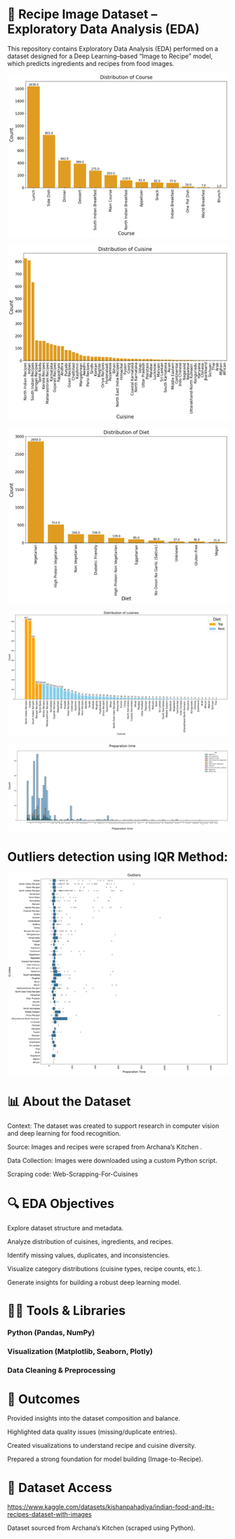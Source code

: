 # 🍲 Recipe Image Dataset – Exploratory Data Analysis (EDA)

This repository contains Exploratory Data Analysis (EDA) performed on a dataset designed for a Deep Learning–based “Image to Recipe” model, which predicts ingredients and recipes from food images.

![Main page dashboard](https://github.com/farook8090/Indian-Food-and-Its-Recipes-Dataset/blob/d25a3d4f448155170d71cec84cebce4b4d1c9a5e/1.%20Distribution%20of%20Course.png)

![Main page dashboard](https://github.com/farook8090/Indian-Food-and-Its-Recipes-Dataset/blob/d25a3d4f448155170d71cec84cebce4b4d1c9a5e/1.%20Distribution%20of%20Cuisine.png)

![Main page dashboard](https://github.com/farook8090/Indian-Food-and-Its-Recipes-Dataset/blob/d25a3d4f448155170d71cec84cebce4b4d1c9a5e/1.%20Distribution%20of%20Diet.png)

![Main page dashboard](https://github.com/farook8090/Indian-Food-and-Its-Recipes-Dataset/blob/d25a3d4f448155170d71cec84cebce4b4d1c9a5e/1.Distribution%20of%20cuisines%20with%20top%20highlighted.png)

![Main page dashboard](https://github.com/farook8090/Indian-Food-and-Its-Recipes-Dataset/blob/98c7e1dbace7418cb762ce61befd3583fb23d4a3/4.Preparation%20time.png)

# Outliers detection using IQR Method:

![Main page dashboard](https://github.com/farook8090/Indian-Food-and-Its-Recipes-Dataset/blob/24e1a31aa2a94933c569ec399f63bbe971c5312a/1.%20Outliiers.png)



# 📊 About the Dataset

Context: The dataset was created to support research in computer vision and deep learning for food recognition.

Source: Images and recipes were scraped from Archana’s Kitchen
.

Data Collection: Images were downloaded using a custom Python script.

Scraping code: Web-Scrapping-For-Cuisines

# 🔍 EDA Objectives

Explore dataset structure and metadata.

Analyze distribution of cuisines, ingredients, and recipes.

Identify missing values, duplicates, and inconsistencies.

Visualize category distributions (cuisine types, recipe counts, etc.).

Generate insights for building a robust deep learning model.

# 🧑‍💻 Tools & Libraries

### Python (Pandas, NumPy)

### Visualization (Matplotlib, Seaborn, Plotly)

### Data Cleaning & Preprocessing

# 🚀 Outcomes

Provided insights into the dataset composition and balance.

Highlighted data quality issues (missing/duplicate entries).

Created visualizations to understand recipe and cuisine diversity.

Prepared a strong foundation for model building (Image-to-Recipe).

# 📂 Dataset Access

https://www.kaggle.com/datasets/kishanpahadiya/indian-food-and-its-recipes-dataset-with-images

Dataset sourced from Archana’s Kitchen
 (scraped using Python).
